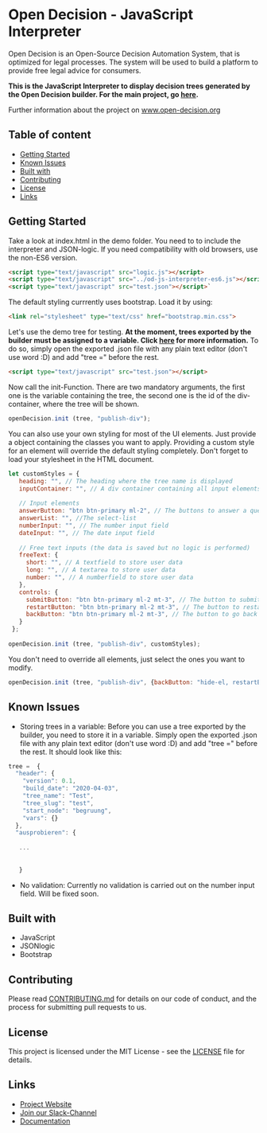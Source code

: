 # Open Decision - JavaScript Interpreter

Open Decision is an Open-Source Decision Automation System, that is optimized for legal processes. The system will be used to build a platform to provide free legal advice for consumers.

**This is the JavaScript Interpreter to display decision trees generated by the Open Decision builder. For the main project, go [here](https://github.com/fbennets/open-decision).**

Further information about the project on www.open-decision.org

##

## Table of content
- [Getting Started](#getting-started)
- [Known Issues](#known-issues)
- [Built with](#built-with)
- [Contributing](#contributing)
- [License](#license)
- [Links](#links)


## Getting Started

Take a look at index.html in the demo folder. You need to to include the interpreter and JSON-logic. If you need compatibility with old browsers, use the non-ES6 version.
```html
<script type="text/javascript" src="logic.js"></script>
<script type="text/javascript" src="../od-js-interpreter-es6.js"></script>
<script type="text/javascript" src="test.json"></script>`
```
The default styling currrently uses bootstrap. Load it by using:
```html
<link rel="stylesheet" type="text/css" href="bootstrap.min.css">
```
Let's use the demo tree for testing. **At the moment, trees exported by the builder must be assigned to a variable. Click [here](#known-issues) for more information.** To do so, simply open the exported .json file with any plain text editor (don't use word :D) and add "tree =" before the rest.
```html
<script type="text/javascript" src="test.json"></script>
```
Now call the init-Function. There are two mandatory arguments, the first one is the variable containing the tree, the second one is the id of the div-container, where the tree will be shown.
```javascript
openDecision.init (tree, "publish-div");
```
You can also use your own styling for most of the UI elements. Just provide a object containing the classes you want to apply. Providing a custom style for an element will override the default styling completely. Don't forget to load your stylesheet in the HTML document.

```javascript
let customStyles = {
   heading: "", // The heading where the tree name is displayed
   inputContainer: "", // A div container containing all input elements
   
   // Input elements
   answerButton: "btn btn-primary ml-2", // The buttons to answer a question
   answerList: "", //The select-list
   numberInput: "", // The number input field 
   dateInput: "", // The date input field
   
   // Free text inputs (the data is saved but no logic is performed)
   freeText: {
     short: "", // A textfield to store user data
     long: "", // A textarea to store user data
     number: "", // A numberfield to store user data
   },
   controls: {
     submitButton: "btn btn-primary ml-2 mt-3", // The button to submit a list, number or date input
     restartButton: "btn btn-primary ml-2 mt-3", // The button to restart the query
     backButton: "btn btn-primary ml-2 mt-3", // The button to go back to the last question
   }
 };
 
openDecision.init (tree, "publish-div", customStyles);

```
You don't need to override all elements, just select the ones you want to modify.
```javascript
openDecision.init (tree, "publish-div", {backButton: "hide-el, restartButton: "btn-warning"});

```


## Known Issues
- Storing trees in a variable: Before you can use a tree exported by the builder, you need to store it in a variable. Simply open the exported .json file with any plain text editor (don't use word :D) and add "tree =" before the rest. It should look like this:
```javascript
tree =  {
  "header": {
    "version": 0.1,
    "build_date": "2020-04-03",
    "tree_name": "Test",
    "tree_slug": "test",
    "start_node": "begruung",
    "vars": {}
  },
  "ausprobieren": {
  
   ...
   
   
   }

```
- No validation: Currently no validation is carried out on the number input field. Will be fixed soon.

## Built with
- JavaScript
- JSONlogic
- Bootstrap

## Contributing

Please read [CONTRIBUTING.md](https://github.com/fbennets/open-decision/blob/master/CONTRIBUTING.md) for details on our code of conduct, and the process for submitting pull requests to us.

## License

This project is licensed under the MIT License - see the [LICENSE](https://github.com/fbennets/open-decision/blob/master/LICENSE) file for details.

## Links

* [Project Website](http://open-decision.org)
* [Join our Slack-Channel](https://join.slack.com/t/opendecision/shared_invite/enQtNjM2NDUxNTQyNzU4LWYwMzJlZjlhOWJkMmIxMTBmMjYwMDE0Y2Y2OGUyZDBiY2FmOWU4OTVmMDFhMjNhNTIxYWZkZTNkNDRmNjQ4MmM)
* [Documentation](https://open-decision.readthedocs.io/en/latest/)
